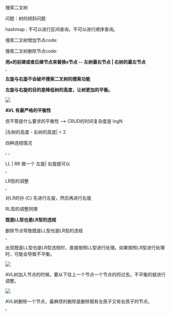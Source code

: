 搜索二叉树

问题：树的倾斜问题

hashmap : 不可以进行区间查询，不可以进行顺序查询。



搜索二叉树增加节点code:

搜索二叉树删除节点code: 

**用x的前继或者后继节点来替换x节点   -- 左树最右节点 | 右树的最左节点**

<img src="D:/%E4%BD%A0%E5%A5%BDJava/2-17103819704793.png" style="zoom:33%;" />











**左旋与右旋不会破坏搜索二叉树的搜索功能**

**左旋与右旋的目的是降低树的高度，让树更加的平衡。**

![](D:/%E4%BD%A0%E5%A5%BDJava/1-17103808980781.png)





**AVL 有最严格的平衡性**

但不管是什么要求的平衡性 -->  CRUD的时间复杂度是 logN



|左树的高度 - 右树的高度| < 2



四种违规情况

<img src="D:/%E4%BD%A0%E5%A5%BDJava/3-17103835391335.png" style="zoom:33%;" />



<img src="D:/%E4%BD%A0%E5%A5%BDJava/8-171038781520815.png" style="zoom:33%;" />





LL | RR 做一个 左旋| 右旋就可以

<img src="D:/%E4%BD%A0%E5%A5%BDJava/4-17103837448957.png" style="zoom:33%;" />



LR型的调整

<img src="D:/%E4%BD%A0%E5%A5%BDJava/5-17103840674939.png" style="zoom:33%;" />



对LR的孙 (C) 先进行左旋，然后再进行右旋



RL型的调整同理



**既是LL型也是LR型的违规**

删除节点导致既是LL型也是LR型的违规

<img src="D:/%E4%BD%A0%E5%A5%BDJava/6-171038467230011.png" style="zoom:33%;" />

出现既是LL型也是LR型违规时，直接按照LL型进行处理。如果按照LR型进行处理时，可能会导致不平衡。

![](D:/%E4%BD%A0%E5%A5%BDJava/7-171038544217013.png)





AVL树加入节点的时候，要从下往上一个节点一个节点的捋过去。不平衡的就进行调整。	

![](D:/%E4%BD%A0%E5%A5%BDJava/9-171038867168817.png)





AVL树删除一个节点，最麻烦的删除是删除既有左孩子又有右孩子的节点。

<img src="D:/%E4%BD%A0%E5%A5%BDJava/10-171038907592419.png" style="zoom:33%;" />



























